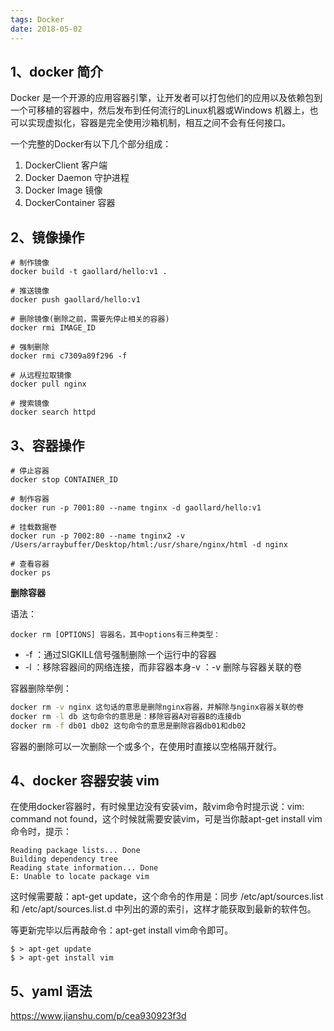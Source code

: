 ```yaml
---
tags: Docker
date: 2018-05-02
---
```


## 1、docker 简介
Docker 是一个开源的应用容器引擎，让开发者可以打包他们的应用以及依赖包到一个可移植的容器中，然后发布到任何流行的Linux机器或Windows 机器上，也可以实现虚拟化，容器是完全使用沙箱机制，相互之间不会有任何接口。

一个完整的Docker有以下几个部分组成：
1. DockerClient 客户端
2. Docker Daemon 守护进程
3. Docker Image 镜像
4. DockerContainer 容器


## 2、镜像操作

```shell
# 制作镜像
docker build -t gaollard/hello:v1 .

# 推送镜像
docker push gaollard/hello:v1 

# 删除镜像(删除之前，需要先停止相关的容器)
docker rmi IMAGE_ID

# 强制删除
docker rmi c7309a89f296 -f

# 从远程拉取镜像
docker pull nginx

# 搜索镜像
docker search httpd
```

## 3、容器操作

```shell
# 停止容器
docker stop CONTAINER_ID

# 制作容器
docker run -p 7001:80 --name tnginx -d gaollard/hello:v1

# 挂载数据卷
docker run -p 7002:80 --name tnginx2 -v /Users/arraybuffer/Desktop/html:/usr/share/nginx/html -d nginx

# 查看容器
docker ps
```

**删除容器**

语法：

```shell
docker rm [OPTIONS] 容器名，其中options有三种类型：
```

- -f ：通过SIGKILL信号强制删除一个运行中的容器
- -l ：移除容器间的网络连接，而非容器本身-v ：-v 删除与容器关联的卷

容器删除举例：

```bash
docker rm -v nginx 这句话的意思是删除nginx容器，并解除与nginx容器关联的卷
docker rm -l db 这句命令的意思是：移除容器A对容器B的连接db
docker rm -f db01 db02 这句命令的意思是删除容器db01和db02
```

容器的删除可以一次删除一个或多个，在使用时直接以空格隔开就行。

## 4、docker 容器安装 vim
在使用docker容器时，有时候里边没有安装vim，敲vim命令时提示说：vim: command not found，这个时候就需要安装vim，可是当你敲apt-get install vim命令时，提示：

```text
Reading package lists... Done
Building dependency tree       
Reading state information... Done
E: Unable to locate package vim
```
 
这时候需要敲：apt-get update，这个命令的作用是：同步 /etc/apt/sources.list 和 /etc/apt/sources.list.d 中列出的源的索引，这样才能获取到最新的软件包。

等更新完毕以后再敲命令：apt-get install vim命令即可。

```shell
$ > apt-get update
$ > apt-get install vim
```

## 5、yaml 语法
https://www.jianshu.com/p/cea930923f3d